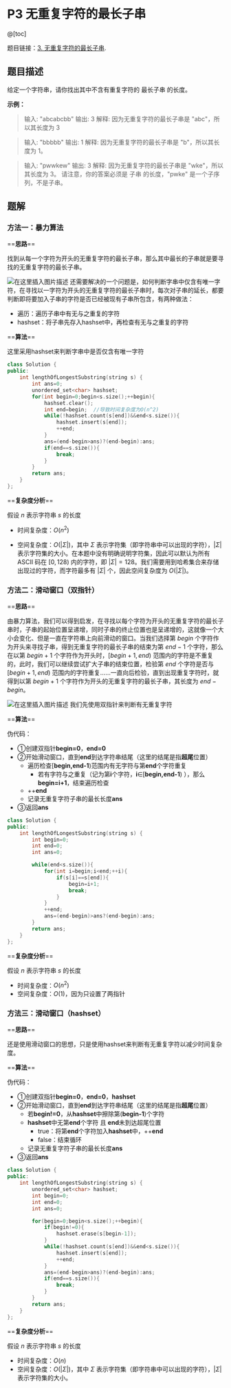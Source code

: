 ﻿# P3 无重复字符的最长子串
@[toc]

题目链接：[3. 无重复字符的最长子串](https://leetcode-cn.com/problems/longest-substring-without-repeating-characters/).

## 题目描述
给定一个字符串，请你找出其中不含有重复字符的 最长子串 的长度。

**示例：**
>输入: "abcabcbb"
输出: 3 
解释: 因为无重复字符的最长子串是 "abc"，所以其长度为 3

>输入: "bbbbb"
输出: 1
解释: 因为无重复字符的最长子串是 "b"，所以其长度为 1。

>输入: "pwwkew"
输出: 3
解释: 因为无重复字符的最长子串是 "wke"，所以其长度为 3。
     请注意，你的答案必须是 子串 的长度，"pwke" 是一个子序列，不是子串。

## 题解
### 方法一：暴力算法
==**思路**==

找到从每一个字符为开头的无重复字符的最长子串，那么其中最长的子串就是要寻找的无重复字符的最长子串。

![在这里插入图片描述](https://img-blog.csdnimg.cn/20200812231722370.png#pic_center)
还需要解决的一个问题是，如何判断字串中仅含有唯一字符，在寻找以一字符为开头的无重复字符的最长子串时，每次对子串的延长，都要判断即将要加入子串的字符是否已经被现有子串所包含，有两种做法：
- 遍历：遍历子串中有无与之重复的字符
- hashset：将子串先存入hashset中，再检查有无与之重复的字符

==**算法**==

这里采用hashset来判断字串中是否仅含有唯一字符
```cpp
class Solution {
public:
	int lengthOfLongestSubstring(string s) {
		int ans=0;
		unordered_set<char> hashset;
		for(int begin=0;begin<s.size();++begin){
			hashset.clear();
			int end=begin;	//导致时间复杂度为O(n^2)
			while(!hashset.count(s[end])&&end<s.size()){
				hashset.insert(s[end]);
				++end;
			}
			ans=(end-begin>ans)?(end-begin):ans;
			if(end==s.size()){
				break;
			}
		}
		return ans;
	}
};
```

==**复杂度分析**==

假设 $n$ 表示字符串 $s$ 的长度
- 时间复杂度：$O(n^2)$

- 空间复杂度：$O(|\Sigma|)$，其中 $\Sigma$ 表示字符集（即字符串中可以出现的字符），$|\Sigma|$ 表示字符集的大小。在本题中没有明确说明字符集，因此可以默认为所有 ASCII 码在 $[0, 128)$ 内的字符，即 $|\Sigma|=128$。我们需要用到哈希集合来存储出现过的字符，而字符最多有 $|\Sigma|$ 个，因此空间复杂度为 $O(|\Sigma|)$。

### 方法二：滑动窗口（双指针）
==**思路**==

由暴力算法，我们可以得到启发，在寻找以每个字符为开头的无重复字符的最长子串时，子串的起始位置呈递增，同时子串的终止位置也是呈递增的，这就像一个大小会变化、但是一直在字符串上向前滑动的窗口。当我们选择第 $begin$ 个字符作为开头来寻找子串，得到无重复字符的最长子串的结束为第 $end-1$ 个字符，那么在以第 $begin+1$ 个字符作为开头时，$[begin+1,end)$ 范围内的字符是不重复的，此时，我们可以继续尝试扩大子串的结束位置，检验第 $end$ 个字符是否与$[begin+1,end)$ 范围内的字符重复……一直向后检验，直到出现重复字符时，就得到以第 $begin+1$ 个字符作为开头的无重复字符的最长子串，其长度为 $end-begin$。

![在这里插入图片描述](https://img-blog.csdnimg.cn/20200813141701308.png#pic_center)
我们先使用双指针来判断有无重复字符

==**算法**==

伪代码：
- ①创建双指针**begin=0**，**end=0**
- ②开始滑动窗口，直到**end**到达字符串结尾（这里的结尾是指**超尾**位置）
	* 遍历检查[**begin,end-1**)范围内有无字符与第**end**个字符重复
		+ 若有字符与之重复（记为第**i**个字符，**i**∈[**begin,end-1**) ），那么**begin=i+1**，结束遍历检查
	* ++**end**
	* 记录无重复字符子串的最长长度**ans**
- ③返回**ans**
```cpp
class Solution {
public:
	int lengthOfLongestSubstring(string s) {
		int begin=0;
		int end=0;
		int ans=0;

		while(end<s.size()){
			for(int i=begin;i<end;++i){
				if(s[i]==s[end]){
					begin=i+1;
					break;
				}
			}
			++end;
			ans=(end-begin)>ans?(end-begin):ans;
		}
		return ans;
	}
};
```

==**复杂度分析**==

假设 $n$ 表示字符串 $s$ 的长度
- 时间复杂度：$O(n^2)$
- 空间复杂度：$O(1)$，因为只设置了两指针

### 方法三：滑动窗口（hashset）
==**思路**==

还是使用滑动窗口的思想，只是使用hashset来判断有无重复字符以减少时间复杂度。

==**算法**==

伪代码：
- ①创建双指针**begin=0**，**end=0**，**hashset**
- ②开始滑动窗口，直到**end**到达字符串结尾（这里的结尾是指**超尾**位置）
	* 若**begin!=0**，从**hashset**中擦除第(**begin-1**)个字符
	* **hashset**中无第**end**个字符 且 **end**未到达超尾位置
		+ true：将第**end**个字符加入**hashset**中，++**end**
		+ false：结束循环
	* 记录无重复字符子串的最长长度**ans**
- ③返回**ans**
```cpp
class Solution {
public:
	int lengthOfLongestSubstring(string s) {
		unordered_set<char> hashset;
		int begin=0;
		int end=0;
		int ans=0;

		for(begin=0;begin<s.size();++begin){
			if(begin!=0){
				hashset.erase(s[begin-1]);
			}
			while(!hashset.count(s[end])&&end<s.size()){
				hashset.insert(s[end]);
				++end;
			}
			ans=(end-begin>ans)?(end-begin):ans;
			if(end==s.size()){
				break;
			}
		}
		return ans;
	}
};
```
==**复杂度分析**==

假设 $n$ 表示字符串 $s$ 的长度
- 时间复杂度：$O(n)$
- 空间复杂度：$O(|\Sigma|)$，其中 $\Sigma$ 表示字符集（即字符串中可以出现的字符），$|\Sigma|$ 表示字符集的大小。
